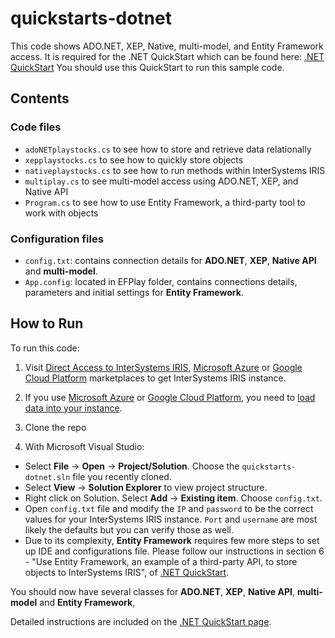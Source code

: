 # quickstarts-dotnet
This code shows ADO.NET, XEP, Native, multi-model, and Entity Framework access. 
It is required for the .NET QuickStart which can be found here: 
[.NET QuickStart](https://learning.intersystems.com/course/view.php?name=.NET%20QS) 
You should use this QuickStart to run this sample code.

## Contents

### Code files

* `adoNETplaystocks.cs` to see how to store and retrieve data relationally
* `xepplaystocks.cs` to see how to quickly store objects
* `nativeplaystocks.cs` to see how to run methods within InterSystems IRIS
* `multiplay.cs` to see multi-model access using ADO.NET, XEP, and Native API
* `Program.cs` to see how to use Entity Framework, a third-party tool to work with objects

### Configuration files

* `config.txt`: contains connection details for **ADO.NET**, **XEP**, **Native API** and **multi-model**.
* `App.config`: located in EFPlay folder, contains connections details, parameters and initial settings for **Entity Framework**. 

## How to Run

To run this code:

1. Visit [Direct Access to InterSystems IRIS](https://learning.intersystems.com/course/view.php?name=Java%20Build), 
[Microsoft Azure](https://azuremarketplace.microsoft.com/en-us/marketplace/apps/intersystems.intersystems-iris-single-node) or 
[Google Cloud Platform](https://console.cloud.google.com/marketplace/details/intersystems-launcher/intersystems-iris-community) 
marketplaces to get InterSystems IRIS instance.

2. If you use [Microsoft Azure](https://azuremarketplace.microsoft.com/en-us/marketplace/apps/intersystems.intersystems-iris-single-node) or 
[Google Cloud Platform](https://console.cloud.google.com/marketplace/details/intersystems-launcher/intersystems-iris-community), 
you need to [load data into your instance](https://github.com/intersystems/Samples-Stock-Data). 

3. Clone the repo

4. With Microsoft Visual Studio:

* Select **File** → **Open** → **Project/Solution**. Choose the `quickstarts-dotnet.sln` file you recently cloned. 
* Select **View** → **Solution Explorer** to view project structure.
* Right click on Solution. Select **Add** → **Existing item**. Choose `config.txt`.
* Open `config.txt` file and modify the `IP` and `password` to be the correct values for your InterSystems IRIS instance. 
`Port` and `username` are most likely the defaults but you can verify those as well.
* Due to its complexity, **Entity Framework** requires few more steps to set up IDE and configurations file. 
Please follow our instructions in section 6 - "Use Entity Framework, an example of a third-party API, to store objects to InterSystems IRIS", 
of [.NET QuickStart](https://learning.intersystems.com/course/view.php?name=.NET%20QS).

You should now have several classes for **ADO.NET**, **XEP**, **Native API**, **multi-model** and **Entity Framework**, 

Detailed instructions are included on the [.NET QuickStart page](https://learning.intersystems.com/course/view.php?name=.NET%20QS).
